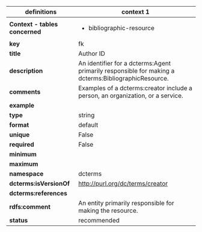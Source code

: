 

| definitions | context 1 |
|-|-|
| **Context - tables concerned** | <ul><li>bibliographic-resource</li></ul> |
| **key** | fk |
| **title** | Author ID |
| **description** | An identifier for a dcterms:Agent primarily responsible for making a dcterms:BibliographicResource. |
| **comments** | Examples of a dcterms:creator include a person, an organization, or a service. |
| **example** |  |
| **type** | string |
| **format** | default |
| **unique** | False |
| **required** | False |
| **minimum** |  |
| **maximum** |  |
| **namespace** | dcterms |
| **dcterms:isVersionOf** | http://purl.org/dc/terms/creator |
| **dcterms:references** |  |
| **rdfs:comment** | An entity primarily responsible for making the resource. |
| **status** | recommended |
